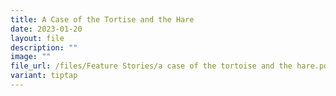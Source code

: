 ```yaml
---
title: A Case of the Tortise and the Hare
date: 2023-01-20
layout: file
description: ""
image: ""
file_url: /files/Feature Stories/a case of the tortoise and the hare.pdf
variant: tiptap
---
```

